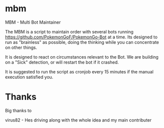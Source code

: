 # mbm
MBM - Multi Bot Maintainer

The MBM is a script to maintain order with several bots running https://github.com/PokemonGoF/PokemonGo-Bot at a time.
Its designed to run as "brainless" as possible, doing the thinking while you can concentrate on other things.

It is designed to react on circumstances relevant to the Bot. We are building on a "Sick" detection, or will restart the bot if it crashed.

It is suggested to run the script as cronjob every 15 minutes if the manual execution satisfied you.

# Thanks

Big thanks to

virus82 - Hes driving along with the whole idea and my main contributer

